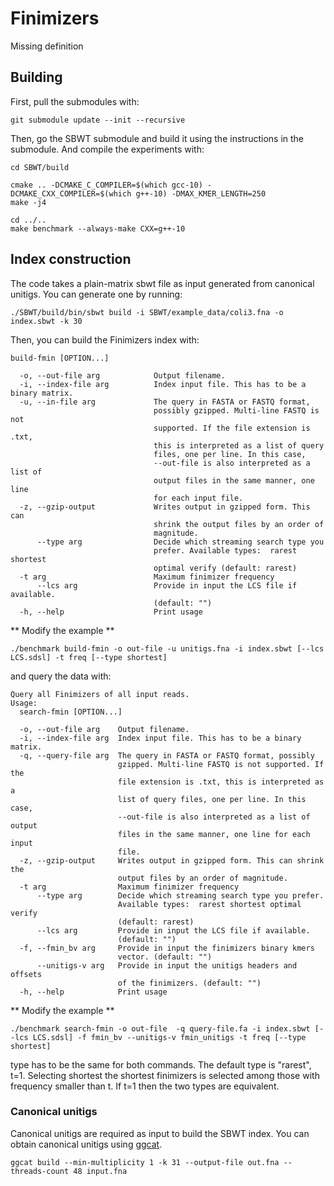 # Finimizers
Missing definition



## Building
First, pull the submodules with:
```
git submodule update --init --recursive
```
Then, go the SBWT submodule and build it using the instructions in the submodule. And compile the experiments with:
```
cd SBWT/build

cmake .. -DCMAKE_C_COMPILER=$(which gcc-10) -DCMAKE_CXX_COMPILER=$(which g++-10) -DMAX_KMER_LENGTH=250
make -j4

cd ../..
make benchmark --always-make CXX=g++-10
```
## Index construction

The code takes a plain-matrix sbwt file as input generated from canonical unitigs. You can generate one by running:

```
./SBWT/build/bin/sbwt build -i SBWT/example_data/coli3.fna -o index.sbwt -k 30
```

Then, you can build the Finimizers index with:
```
build-fmin [OPTION...]

  -o, --out-file arg            Output filename.
  -i, --index-file arg          Index input file. This has to be a binary matrix.
  -u, --in-file arg             The query in FASTA or FASTQ format, 
                                possibly gzipped. Multi-line FASTQ is not 
                                supported. If the file extension is .txt, 
                                this is interpreted as a list of query 
                                files, one per line. In this case, 
                                --out-file is also interpreted as a list of 
                                output files in the same manner, one line 
                                for each input file.
  -z, --gzip-output             Writes output in gzipped form. This can 
                                shrink the output files by an order of 
                                magnitude.
      --type arg                Decide which streaming search type you 
                                prefer. Available types:  rarest shortest 
                                optimal verify (default: rarest)
  -t arg                        Maximum finimizer frequency
      --lcs arg                 Provide in input the LCS file if available. 
                                (default: "")
  -h, --help                    Print usage
```

** Modify the example **

```
./benchmark build-fmin -o out-file -u unitigs.fna -i index.sbwt [--lcs LCS.sdsl] -t freq [--type shortest]
```
and query the data with:

```
Query all Finimizers of all input reads.
Usage:
  search-fmin [OPTION...]

  -o, --out-file arg    Output filename.
  -i, --index-file arg  Index input file. This has to be a binary matrix.
  -q, --query-file arg  The query in FASTA or FASTQ format, possibly 
                        gzipped. Multi-line FASTQ is not supported. If the 
                        file extension is .txt, this is interpreted as a 
                        list of query files, one per line. In this case, 
                        --out-file is also interpreted as a list of output 
                        files in the same manner, one line for each input 
                        file.
  -z, --gzip-output     Writes output in gzipped form. This can shrink the 
                        output files by an order of magnitude.
  -t arg                Maximum finimizer frequency
      --type arg        Decide which streaming search type you prefer. 
                        Available types:  rarest shortest optimal verify 
                        (default: rarest)
      --lcs arg         Provide in input the LCS file if available. 
                        (default: "")
  -f, --fmin_bv arg     Provide in input the finimizers binary kmers 
                        vector. (default: "")
      --unitigs-v arg   Provide in input the unitigs headers and offsets 
                        of the finimizers. (default: "")
  -h, --help            Print usage
```
** Modify the example **
```
./benchmark search-fmin -o out-file  -q query-file.fa -i index.sbwt [--lcs LCS.sdsl] -f fmin_bv --unitigs-v fmin_unitigs -t freq [--type shortest]

```
type has to be the same for both commands. The default type is "rarest", t=1. Selecting shortest the shortest finimizers is selected among those with frequency smaller than t. If t=1 then the two types are equivalent. 

### Canonical unitigs
Canonical unitigs are required as input to build the SBWT index. You can obtain canonical unitigs using [ggcat](https://github.com/algbio/ggcat).

```
ggcat build --min-multiplicity 1 -k 31 --output-file out.fna --threads-count 48 input.fna
```

